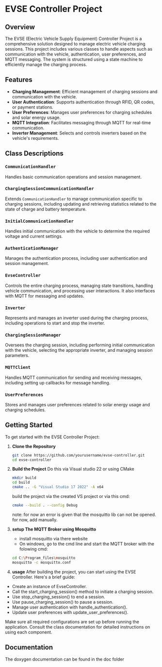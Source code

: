 # EVSE Controller Project

## Overview

The EVSE (Electric Vehicle Supply Equipment) Controller Project is a comprehensive solution designed to manage electric vehicle charging sessions. This project includes various classes to handle aspects such as communication with the vehicle, authentication, user preferences, and MQTT messaging. The system is structured using a state machine to efficiently manage the charging process.

## Features

- **Charging Management**: Efficient management of charging sessions and communication with the vehicle.
- **User Authentication**: Supports authentication through RFID, QR codes, or payment stations.
- **User Preferences**: Manages user preferences for charging schedules and solar energy usage.
- **MQTT Integration**: Facilitates messaging through MQTT for real-time communication.
- **Inverter Management**: Selects and controls inverters based on the vehicle's requirements.

## Class Descriptions

### `CommunicationHandler`

Handles basic communication operations and session management.

### `ChargingSessionCommunicationHandler`

Extends `CommunicationHandler` to manage communication specific to charging sessions, including updating and retrieving statistics related to the state of charge and battery temperature.

### `InitialCommunicationHandler`

Handles initial communication with the vehicle to determine the required voltage and current settings.

### `AuthenticationManager`

Manages the authentication process, including user authentication and session management.

### `EvseController`

Controls the entire charging process, managing state transitions, handling vehicle communication, and processing user interactions. It also interfaces with MQTT for messaging and updates.

### `Inverter`

Represents and manages an inverter used during the charging process, including operations to start and stop the inverter.

### `ChargingSessionManager`

Oversees the charging session, including performing initial communication with the vehicle, selecting the appropriate inverter, and managing session parameters.

### `MQTTClient`

Handles MQTT communication for sending and receiving messages, including setting up callbacks for message handling.

### `UserPreferences`

Stores and manages user preferences related to solar energy usage and charging schedules.

## Getting Started

To get started with the EVSE Controller Project:

1. **Clone the Repository**

   ```bash
   git clone https://github.com/yourusername/evse-controller.git
   cd evse-controller
   ```
2. **Build the Project**
   Do this via Visual studio 22 or using CMake
   ```bash
   mkdir build
   cd build
   cmake .. -G "Visual Studio 17 2022" -A x64
   ```
   build the project via the created VS project or via this cmd:
   ```bash 
   cmake --build . --config Debug
   ```
   note: for now an error is given that the mosquitto lib can not be opened. for now, add manually. 
   
4. **setup The MQTT Broker using Mosquitto**
   - install mosquitto via there website
   - On windows, go to the cmd line and start the MQTT broker with the folowing cmd:
   ```bash
   cd C:\Program_files\mosquitto
   mosquitto -c mosquitto.conf
   ```
5.  **usage**
After building the project, you can start using the EVSE Controller. Here's a brief guide:

- Create an instance of EvseController.
- Call the start_charging_session() method to initiate a charging session.
- Use stop_charging_session() to end a session.
- Use pause_charging_session() to pause a session.
- Manage user authentication with handle_authentication().
- Update user preferences with update_user_preferences().
  
Make sure all required configurations are set up before running the application. Consult the class documentation for detailed instructions on using each component.

## Documentation
The doxygen documentation can be found in the doc folder
